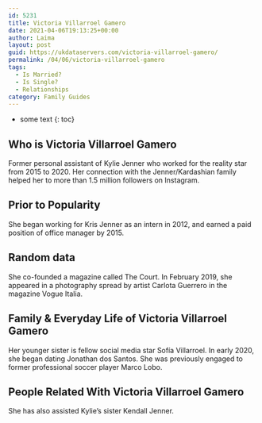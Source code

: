 ```yaml
---
id: 5231
title: Victoria Villarroel Gamero
date: 2021-04-06T19:13:25+00:00
author: Laima
layout: post
guid: https://ukdataservers.com/victoria-villarroel-gamero/
permalink: /04/06/victoria-villarroel-gamero
tags:
  - Is Married?
  - Is Single?
  - Relationships
category: Family Guides
---
```


* some text
{: toc}


## Who is Victoria Villarroel Gamero
                  
                  
                  
Former personal assistant of Kylie Jenner who worked for the reality star from 2015 to 2020. Her connection with the Jenner/Kardashian family helped her to more than 1.5 million followers on Instagram.  
                  
              
            
              
            
                
                
                
## Prior to Popularity
                  
                  
                  
She began working for Kris Jenner as an intern in 2012, and earned a paid position of office manager by 2015.
                  
              
            
              
            
                
                
                
## Random data
                  
                  
                  
She co-founded a magazine called The Court. In February 2019, she appeared in a photography spread by artist Carlota Guerrero in the magazine Vogue Italia. 
                  
              
            
              
            
                
                
                
## Family & Everyday Life of Victoria Villarroel Gamero
                  
                  
                  
Her younger sister is fellow social media star Sofía Villarroel. In early 2020, she began dating Jonathan dos Santos. She was previously engaged to former professional soccer player Marco Lobo. 
                  
              
            
              
            
                
                
                
## People Related With Victoria Villarroel Gamero
                  
                  
                  
She has also assisted Kylie&#8217;s sister Kendall Jenner.
                  
              
            
              
            
                
              
            
              
              
            
            
              
            
          
          
          